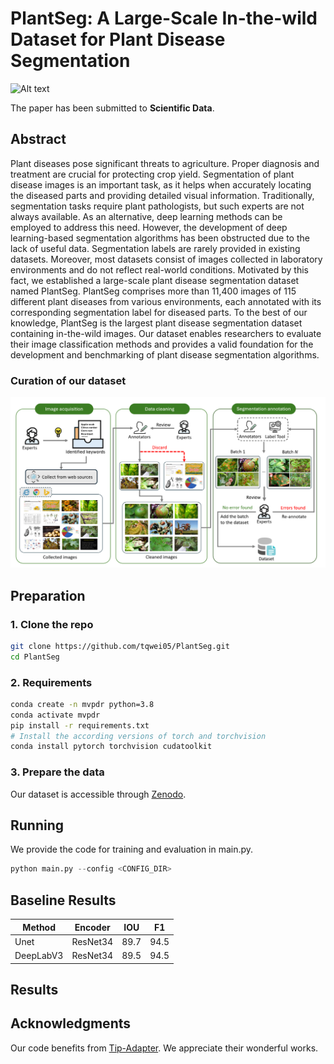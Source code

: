 # PlantSeg: A Large-Scale In-the-wild Dataset for Plant Disease Segmentation
![Alt text](image/seg_samples.png "PlantSeg-logo")


The paper has been submitted to **Scientific Data**. 


## Abstract
Plant diseases pose significant threats to agriculture. Proper diagnosis and treatment are crucial for protecting crop yield. Segmentation of plant disease images is an important task, as it helps when accurately locating the diseased parts and providing detailed visual information. Traditionally, segmentation tasks require plant pathologists, but such experts are not always available. As an alternative, deep learning methods can be employed to address this need. However, the development of deep learning-based segmentation algorithms has been obstructed due to the lack of useful data. Segmentation labels are rarely provided in existing datasets. Moreover, most datasets consist of images collected in laboratory environments and do not reflect real-world conditions. Motivated by this fact, we established a large-scale plant disease segmentation dataset named PlantSeg. PlantSeg comprises more than 11,400 images of 115 different plant diseases from various environments, each annotated with its corresponding segmentation label for diseased parts. To the best of our knowledge, PlantSeg is the largest plant disease segmentation dataset containing in-the-wild images. Our dataset enables researchers to evaluate their image classification methods and provides a valid foundation for the development and benchmarking of plant disease segmentation algorithms.

### Curation of our dataset
<div align="center">
  <img width=800 src="image/workflow7.png"/>
</div>





## Preparation
### 1. Clone the repo
```bash
git clone https://github.com/tqwei05/PlantSeg.git
cd PlantSeg
```
### 2. Requirements
```bash
conda create -n mvpdr python=3.8
conda activate mvpdr
pip install -r requirements.txt
# Install the according versions of torch and torchvision
conda install pytorch torchvision cudatoolkit
```

### 3. Prepare the data
Our dataset is accessible through [Zenodo](https://zenodo.org/records/13293891).



## Running
We provide the code for training and evaluation in main.py.
```python
python main.py --config <CONFIG_DIR>
```


##  Baseline Results



Method               | Encoder | IOU | F1 
---                  | ---  | ---   | ---                  
Unet       |   ResNet34  | 89.7  |  94.5
DeepLabV3  |   ResNet34  | 89.5  |  94.5


## Results





## Acknowledgments

Our code benefits from [Tip-Adapter](https://github.com/gaopengcuhk/Tip-Adapter). We appreciate their wonderful works.


